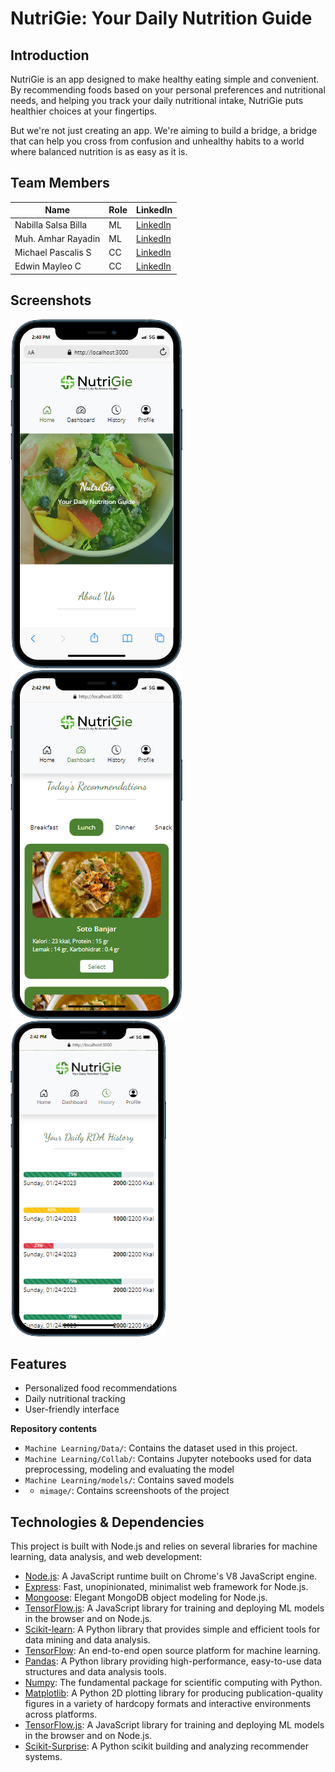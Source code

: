 # NutriGie: Your Daily Nutrition Guide
## Introduction
NutriGie is an app designed to make healthy eating simple and convenient. By recommending foods based on your personal preferences and nutritional needs, and helping you track your daily nutritional intake, NutriGie puts healthier choices at your fingertips.

But we're not just creating an app. We're aiming to build a bridge, a bridge that can help you cross from confusion and unhealthy habits to a world where balanced nutrition is as easy as it is.

## Team Members

| Name | Role | LinkedIn |
|------|------|----------|
| Nabilla Salsa Billa | ML | [LinkedIn](https://www.linkedin.com/in/nbilasals/) |
| Muh. Amhar Rayadin | ML | [LinkedIn](https://www.linkedin.com/in/muhamad-amhar-rayadin-204b4b221/) |
| Michael Pascalis S| CC | [LinkedIn](https://www.linkedin.com/in/michaelpascalissimanjuntak/)|
|Edwin Mayleo C| CC | [LinkedIn](https://www.linkedin.com/in/edwin-mayleo-chiandra-9981b3247/)|

## Screenshots

![Homepage](https://github.com/klstak/NutriGie/blob/master/image/mobile%20(2).png)
![Recommendations Page](https://github.com/klstak/NutriGie/blob/master/image/mobile%20(3).png)
![Daily Nutritional Tracking](https://github.com/klstak/NutriGie/blob/master/image/mobile%20(4).png) 

## Features

- Personalized food recommendations
- Daily nutritional tracking
- User-friendly interface

**Repository contents**

- `Machine Learning/Data/`: Contains the dataset used in this project.
- `Machine Learning/Collab/`: Contains Jupyter notebooks used for data preprocessing, modeling and evaluating the model
- `Machine Learning/models/`: Contains saved models
- - `mimage/`: Contains screenshoots of the project

## Technologies & Dependencies

This project is built with Node.js and relies on several libraries for machine learning, data analysis, and web development:

- [Node.js](https://nodejs.org/): A JavaScript runtime built on Chrome's V8 JavaScript engine.
- [Express](https://expressjs.com/): Fast, unopinionated, minimalist web framework for Node.js.
- [Mongoose](https://mongoosejs.com/): Elegant MongoDB object modeling for Node.js.
- [TensorFlow.js](https://www.tensorflow.org/js): A JavaScript library for training and deploying ML models in the browser and on Node.js.
- [Scikit-learn](https://scikit-learn.org/stable/): A Python library that provides simple and efficient tools for data mining and data analysis.
- [TensorFlow](https://www.tensorflow.org/): An end-to-end open source platform for machine learning.
- [Pandas](https://pandas.pydata.org/): A Python library providing high-performance, easy-to-use data structures and data analysis tools.
- [Numpy](https://numpy.org/): The fundamental package for scientific computing with Python.
- [Matplotlib](https://matplotlib.org/): A Python 2D plotting library for producing publication-quality figures in a variety of hardcopy formats and interactive environments across platforms.
- [TensorFlow.js](https://www.tensorflow.org/js): A JavaScript library for training and deploying ML models in the browser and on Node.js.
- [Scikit-Surprise](http://surpriselib.com/): A Python scikit building and analyzing recommender systems.



